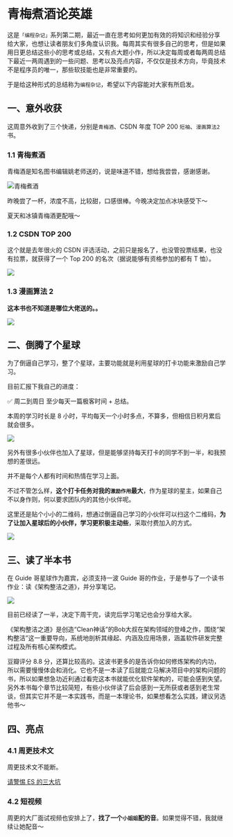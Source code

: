 # 青梅煮酒论英雄

这是`「编程杂记」`系列第二期，最近一直在思考如何更加有效的将知识和经验分享给大家，也想让读者朋友们多角度认识我。每周其实有很多自己的思考，但是如果用日更总结这些小的思考或总结，又有点大题小作，所以决定每周或者每两周总结下最近一两周遇到的一些问题、思考以及亮点内容，不仅仅是技术方向，毕竟技术不是程序员的唯一，那些软技能也是非常重要的。

于是给这种形式的总结称为`编程杂记`，希望以下内容能对大家有所启发。

## 一、意外收获

这周意外收到了三个快递，分别是`青梅酒`、CSDN 年度 TOP 200 `短袖`、`漫画算法2` 书。

### 1.1 青梅煮酒

青梅酒是知名图书编辑姚老师送的，说是味道不错，想给我尝尝，感谢感谢。

![青梅煮酒](http://cdn.jayh.club/uPic/IMG_6122.jpg)

昨晚尝了一杯，浓度不高，比较甜，口感很棒。今晚决定加点冰块感受下～

夏天和冰镇青梅酒更配哦～

### 1.2 CSDN TOP 200

这个就是去年很火的 CSDN 评选活动，之前只是报名了，也没管投票结果，也没有拉票，就获得了一个 Top 200 的名次（据说能够有资格参加的都有 T 恤）。

![](http://cdn.jayh.club/uPic/image-20210530184509195.png)

### 1.3 漫画算法 2

**这本书也不知道是哪位大佬送的。。**

![](/Users/wukong/Desktop/image-20210530184736319.png)

## 二、倒腾了个星球

为了倒逼自己学习，整了个星球，主要功能就是利用星球的打卡功能来激励自己学习。

目前汇报下我自己的进度：

✅ 周二到周日 至少每天一篇极客时间 + 总结。

本周的学习时长是 8 小时，平均每天一个小时多点，不算多，但相信日积月累后就会很多。

![](http://cdn.jayh.club/uPic/IMG_6141.jpg)

另外有很多小伙伴也加入了星球，但是能够坚持每天打卡的同学不到一半，和我预想的差很远。

并不是每个人都有时间和热情在学习上面。

不过不管怎么样，**这个打卡任务对我的`激励作用`最大**，作为星球的星主，如果自己不以身作则，何以要求团队内的其他小伙伴呢。

这里还是贴个小小的二维码，想通过倒逼自己学习的小伙伴可以扫这个二维码，**为了让加入星球后的小伙伴，学习更积极主动些**，采取付费加入的方式。

![](http://cdn.jayh.club/uPic/28511154428851T3.JPG)

## 三、读了半本书

在 Guide 哥星球作为嘉宾，必须支持一波 Guide 哥的作业，于是参与了一个读书作业：读《架构整洁之道》，并分享笔记。

![](http://cdn.jayh.club/uPic/image-20210530191048970.png)

目前已经读了一半，决定下周干完，读完后学习笔记也会分享给大家。

《架构整洁之道》是创造“Clean神话”的Bob大叔在架构领域的登峰之作，围绕“架构整洁”这一重要导向，系统地剖析其缘起、内涵及应用场景，涵盖软件研发完整过程及所有核心架构模式。

豆瓣评分 8.8 分，还算比较高的。这波书更多的是告诉你如何修炼架构的内功，所以需要慢慢体会和消化。它也不是一本读了后就能立马解决项目中的架构问题的书，所以如果想急功近利通过看完这本书就能优化软件架构的，可能会感到失望。另外本书每个章节比较简短，有些小伙伴读了后会感到一无所获或者感到老生常谈，但其实它并不是一本实践书，而是一本理论书，如果想看怎么实践，建议另选他书～

## 四、亮点

### 4.1 周更技术文

周更技术文不能断。

[请警惕 ES 的三大坑](https://mp.weixin.qq.com/s?__biz=MzAwMjI0ODk0NA==&tempkey=MTExNV9TbFZITVlGTlNsTHNiRGFuZlp0YUNIa0JWdkRjckh5bFZUYjdlbm10NE11dGpidEQydU94UVpPX3ZQVjNRLVo5bWg2UTdvMjZ2V0xHb2oxS2NXaEhjV3RYWF9SLW9JWWdJcEJXblpxZkhYR3ljNm1pZG9VVF9Ma0xkdXFpRmR3UlpoenhpQlhWbTUwaWswNUVzd2xNdjhaUklWbDBpWWNtdzBPUThBfn4%3D&chksm=0d1c27d23a6baec4ce04acf8a8851cb60aa2c79a7c59406a6eacff4a56215b9c3a456b76225b&__mpa_temp_link_flag=1&token=1324997975#rd)

### 4.2 短视频

周更的大厂面试视频也安排上了，**找了一个`小姐姐`配的音**。如果觉得不错，我就继续让她配音～







